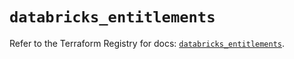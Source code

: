 # `databricks_entitlements`

Refer to the Terraform Registry for docs: [`databricks_entitlements`](https://registry.terraform.io/providers/databricks/databricks/1.58.0/docs/resources/entitlements).
